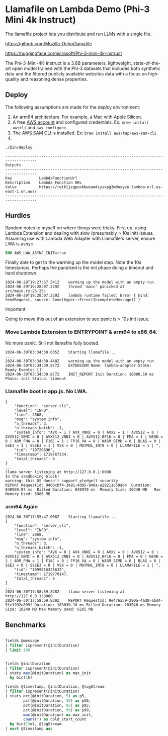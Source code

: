 
# Llamafile on Lambda Demo (Phi-3 Mini 4k Instruct)

The llamafile project lets you distribute and run LLMs with a single file.

https://github.com/Mozilla-Ocho/llamafile



https://huggingface.co/microsoft/Phi-3-mini-4k-instruct

The Phi-3-Mini-4K-Instruct is a 3.8B parameters, lightweight, state-of-the-art open model trained with the Phi-3 datasets that includes both synthetic data and the filtered publicly available websites data with a focus on high-quality and reasoning dense properties.




## Deploy

The following assumptions are made for the deploy environment:

1. An arm64 architecture. For example, a Mac with Apple Silicon.
2. A free [AWS account](https://aws.amazon.com/free) and configured credentials. Ex: `brew install awscli` and `aws configure`.
3. The [AWS SAM CLI](https://docs.aws.amazon.com/serverless-application-model/latest/developerguide/install-sam-cli.html) is installed. Ex: `brew install aws/tap/aws-sam-cli`
4. 

```shell
./bin/deploy
```

```
------------------------------------------------------------------------------------
Outputs
------------------------------------------------------------------------------------
Key            LambdaFunctionUrl
Description    Lambda Function URL
Value          https://rqtkljzqpunkbwcwm4iysxpg3m0oxyze.lambda-url.us-east-1.on.aws/
------------------------------------------------------------------------------------
```


## Hurdles

Random notes to myself on where things were tricky. First up, using Lambda Extension and dealing with slow (presumably > 10s init) issues. Assuming use with Lambda Web Adapter with Llamafile's server, ensure LWA is asnyc.

```dockerfile
ENV AWS_LWA_ASYNC_INIT=true
```

Finally able to get to the warming up the model step. Note the 10s timestamps. Perhaps the panicked is the init phase doing a timeout and hard shutdown.

```
2024-06-29T19:27:57.541Z	warming up the model with an empty run
2024-06-29T19:28:07.229Z	thread 'main' panicked at src/main.rs:25:25:
2024-06-29T19:28:07.229Z	lambda runtime failed: Error { kind: SendRequest, source: Some(hyper::Error(IncompleteMessage)) }
```

> [!IMPORTANT]  
> Going to move this out of an extension to see panic is > 10s init issue.

### Move Lambda Extension to ENTRYPOINT & arm64 to x86_64.

No more panic. Still not llamafile fully booted.

```
2024-06-30T03:34:30.035Z	Starting llamafile...
...
2024-06-30T03:34:30.440Z	warming up the model with an empty run
2024-06-30T03:34:39.877Z	EXTENSION Name: lambda-adapter State: Ready Events: []
2024-06-30T03:34:39.877Z	INIT_REPORT Init Duration: 10000.50 ms Phase: init Status: timeout
```

### Llamafile boot in app.js. No LWA.

```
{
    "function": "server_cli",
    "level": "INFO",
    "line": 2868,
    "msg": "system info",
    "n_threads": 3,
    "n_threads_batch": -1,
    "system_info": "AVX = 1 | AVX_VNNI = 0 | AVX2 = 1 | AVX512 = 0 | AVX512_VBMI = 0 | AVX512_VNNI = 0 | AVX512_BF16 = 0 | FMA = 1 | NEON = 0 | ARM_FMA = 0 | F16C = 1 | FP16_VA = 0 | WASM_SIMD = 0 | BLAS = 0 | SSE3 = 1 | SSSE3 = 1 | VSX = 0 | MATMUL_INT8 = 0 | LLAMAFILE = 1 | ",
    "tid": "10729696",
    "timestamp": 1719767334,
    "total_threads": 6
}
...
llama server listening at http://127.0.0.1:8080
In the sandboxing block!
warning: this OS doesn't support pledge() security
REPORT RequestId: 9466cbf4-3e91-4d95-948a-a29211c59ab4	Duration: 840969.07 ms	Billed Duration: 840970 ms	Memory Size: 10240 MB	Max Memory Used: 5986 MB
```

### arm64 Again

```
2024-06-30T17:55:47.008Z	Starting llamafile...
{
    "function": "server_cli",
    "level": "INFO",
    "line": 2868,
    "msg": "system info",
    "n_threads": 3,
    "n_threads_batch": -1,
    "system_info": "AVX = 0 | AVX_VNNI = 0 | AVX2 = 0 | AVX512 = 0 | AVX512_VBMI = 0 | AVX512_VNNI = 0 | AVX512_BF16 = 0 | FMA = 0 | NEON = 1 | ARM_FMA = 1 | F16C = 0 | FP16_VA = 0 | WASM_SIMD = 0 | BLAS = 0 | SSE3 = 0 | SSSE3 = 0 | VSX = 0 | MATMUL_INT8 = 0 | LLAMAFILE = 1 | ",
    "tid": "1099516325632",
    "timestamp": 1719770147,
    "total_threads": 6
}
...
2024-06-30T17:58:59.828Z	llama server listening at http://127.0.0.1:8080
2024-06-30T17:58:59.839Z	REPORT RequestId: 9e476a59-290a-4ad0-abd4-5fe1992e899f Duration: 183039.18 ms Billed Duration: 183040 ms Memory Size: 10240 MB Max Memory Used: 6265 MB
```

## Benchmarks

```sql

fields @message
| filter ispresent(@initDuration)
| limit 100


fields @initDuration
| filter ispresent(@initDuration)
| stats max(@initDuration) as max_init
  by bin(1h)
```

```sql
fields @timestamp, @initDuration, @logStream
| filter ispresent(@initDuration)
| stats pct(@initDuration, 5) as p5,
        pct(@initDuration, 50) as p50,
        pct(@initDuration, 95) as p95,
        pct(@initDuration, 99) as p99,
        max(@initDuration) as max_init,
        count(*) as cold_start_count
  by bin(15m), @logStream
| sort @timestamp asc
```
